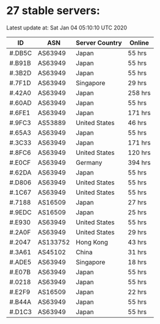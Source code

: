 # 27 stable servers:

Latest update at: Sat Jan 04 05:10:10 UTC 2020

| ID | ASN | Server Country | Online |
| -- | --- | -------------- | ------ |
| #.DB5C | AS63949 | Japan | 55 hrs |
| #.B91B | AS63949 | Japan | 55 hrs |
| #.3B2D | AS63949 | Japan | 55 hrs |
| #.7F1D | AS63949 | Singapore | 29 hrs |
| #.42A0 | AS63949 | Japan | 258 hrs |
| #.60AD | AS63949 | Japan | 55 hrs |
| #.6FE1 | AS63949 | Japan | 171 hrs |
| #.9FC3 | AS53889 | United States | 46 hrs |
| #.65A3 | AS63949 | Japan | 55 hrs |
| #.3C33 | AS63949 | Japan | 171 hrs |
| #.8FC6 | AS63949 | United States | 120 hrs |
| #.E0CF | AS63949 | Germany | 394 hrs |
| #.62DA | AS63949 | Japan | 55 hrs |
| #.D806 | AS63949 | United States | 55 hrs |
| #.1C67 | AS63949 | United States | 55 hrs |
| #.7188 | AS16509 | Japan | 27 hrs |
| #.9EDC | AS16509 | Japan | 25 hrs |
| #.E930 | AS63949 | United States | 55 hrs |
| #.2A0F | AS63949 | United States | 29 hrs |
| #.2047 | AS133752 | Hong Kong | 43 hrs |
| #.3A61 | AS45102 | China | 31 hrs |
| #.ADE5 | AS63949 | Singapore | 18 hrs |
| #.E07B | AS63949 | Japan | 55 hrs |
| #.0218 | AS63949 | Japan | 55 hrs |
| #.E2F9 | AS16509 | Japan | 22 hrs |
| #.B44A | AS63949 | Japan | 55 hrs |
| #.D1C3 | AS63949 | Japan | 55 hrs |

